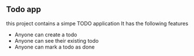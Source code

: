 ## Todo app
this project contains a simpe TODO application
It has the following features 
- Anyone can create a todo
- Anyone can see their existing todo
- Anyone can mark a todo as done
